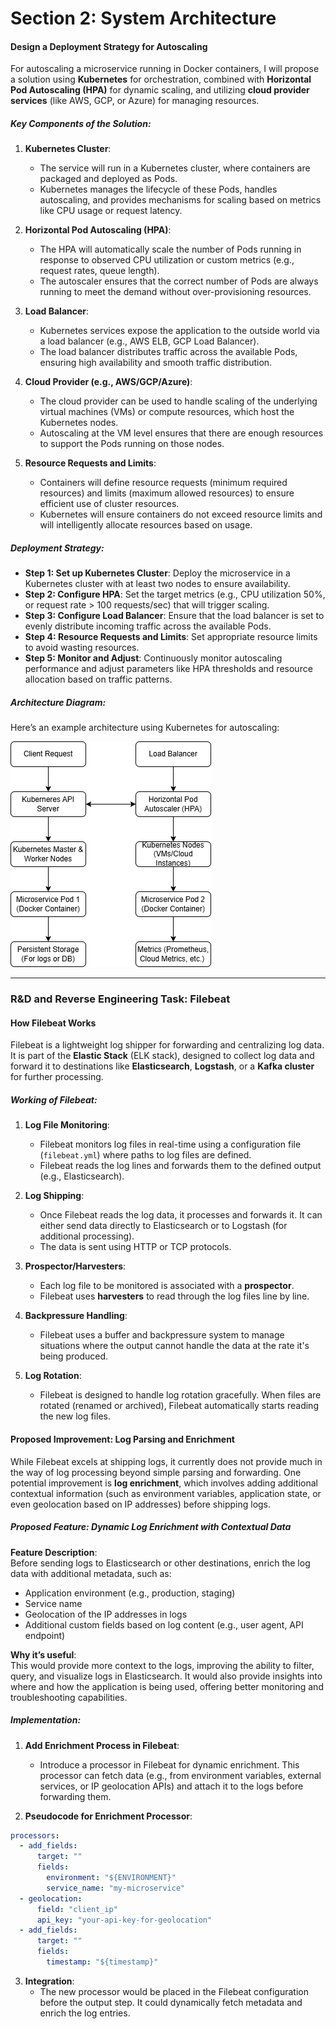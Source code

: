 # Section 2: System Architecture

#### Design a Deployment Strategy for Autoscaling

For autoscaling a microservice running in Docker containers, I will propose a solution using **Kubernetes** for orchestration, combined with **Horizontal Pod Autoscaling (HPA)** for dynamic scaling, and utilizing **cloud provider services** (like AWS, GCP, or Azure) for managing resources.

##### Key Components of the Solution:
1. **Kubernetes Cluster**:
   - The service will run in a Kubernetes cluster, where containers are packaged and deployed as Pods.
   - Kubernetes manages the lifecycle of these Pods, handles autoscaling, and provides mechanisms for scaling based on metrics like CPU usage or request latency.

2. **Horizontal Pod Autoscaling (HPA)**:
   - The HPA will automatically scale the number of Pods running in response to observed CPU utilization or custom metrics (e.g., request rates, queue length).
   - The autoscaler ensures that the correct number of Pods are always running to meet the demand without over-provisioning resources.

3. **Load Balancer**:
   - Kubernetes services expose the application to the outside world via a load balancer (e.g., AWS ELB, GCP Load Balancer).
   - The load balancer distributes traffic across the available Pods, ensuring high availability and smooth traffic distribution.

4. **Cloud Provider (e.g., AWS/GCP/Azure)**:
   - The cloud provider can be used to handle scaling of the underlying virtual machines (VMs) or compute resources, which host the Kubernetes nodes.
   - Autoscaling at the VM level ensures that there are enough resources to support the Pods running on those nodes.

5. **Resource Requests and Limits**:
   - Containers will define resource requests (minimum required resources) and limits (maximum allowed resources) to ensure efficient use of cluster resources.
   - Kubernetes will ensure containers do not exceed resource limits and will intelligently allocate resources based on usage.

##### Deployment Strategy:
- **Step 1: Set up Kubernetes Cluster**: Deploy the microservice in a Kubernetes cluster with at least two nodes to ensure availability.
- **Step 2: Configure HPA**: Set the target metrics (e.g., CPU utilization 50%, or request rate > 100 requests/sec) that will trigger scaling.
- **Step 3: Configure Load Balancer**: Ensure that the load balancer is set to evenly distribute incoming traffic across the available Pods.
- **Step 4: Resource Requests and Limits**: Set appropriate resource limits to avoid wasting resources.
- **Step 5: Monitor and Adjust**: Continuously monitor autoscaling performance and adjust parameters like HPA thresholds and resource allocation based on traffic patterns.

##### Architecture Diagram:

Here’s an example architecture using Kubernetes for autoscaling:

![Microservice Autoscaling Architecture](images/diagram.png)

---

### R&D and Reverse Engineering Task: Filebeat

#### How Filebeat Works

Filebeat is a lightweight log shipper for forwarding and centralizing log data. It is part of the **Elastic Stack** (ELK stack), designed to collect log data and forward it to destinations like **Elasticsearch**, **Logstash**, or a **Kafka cluster** for further processing.

##### Working of Filebeat:
1. **Log File Monitoring**:
   - Filebeat monitors log files in real-time using a configuration file (`filebeat.yml`) where paths to log files are defined.
   - Filebeat reads the log lines and forwards them to the defined output (e.g., Elasticsearch).

2. **Log Shipping**:
   - Once Filebeat reads the log data, it processes and forwards it. It can either send data directly to Elasticsearch or to Logstash (for additional processing).
   - The data is sent using HTTP or TCP protocols.

3. **Prospector/Harvesters**:
   - Each log file to be monitored is associated with a **prospector**.
   - Filebeat uses **harvesters** to read through the log files line by line.

4. **Backpressure Handling**:
   - Filebeat uses a buffer and backpressure system to manage situations where the output cannot handle the data at the rate it's being produced.

5. **Log Rotation**:
   - Filebeat is designed to handle log rotation gracefully. When files are rotated (renamed or archived), Filebeat automatically starts reading the new log files.

#### Proposed Improvement: Log Parsing and Enrichment

While Filebeat excels at shipping logs, it currently does not provide much in the way of log processing beyond simple parsing and forwarding. One potential improvement is **log enrichment**, which involves adding additional contextual information (such as environment variables, application state, or even geolocation based on IP addresses) before shipping logs.

##### Proposed Feature: Dynamic Log Enrichment with Contextual Data

**Feature Description**:  
Before sending logs to Elasticsearch or other destinations, enrich the log data with additional metadata, such as:
- Application environment (e.g., production, staging)
- Service name
- Geolocation of the IP addresses in logs
- Additional custom fields based on log content (e.g., user agent, API endpoint)

**Why it’s useful**:  
This would provide more context to the logs, improving the ability to filter, query, and visualize logs in Elasticsearch. It would also provide insights into where and how the application is being used, offering better monitoring and troubleshooting capabilities.

##### Implementation:

1. **Add Enrichment Process in Filebeat**:
   - Introduce a processor in Filebeat for dynamic enrichment. This processor can fetch data (e.g., from environment variables, external services, or IP geolocation APIs) and attach it to the logs before forwarding them.

2. **Pseudocode for Enrichment Processor**:
```yaml
processors:
  - add_fields:
      target: ""
      fields:
        environment: "${ENVIRONMENT}"
        service_name: "my-microservice"
  - geolocation:
      field: "client_ip"
      api_key: "your-api-key-for-geolocation"
  - add_fields:
      target: ""
      fields:
        timestamp: "${timestamp}"
```

3. **Integration**:
   - The new processor would be placed in the Filebeat configuration before the output step. It could dynamically fetch metadata and enrich the log entries.
